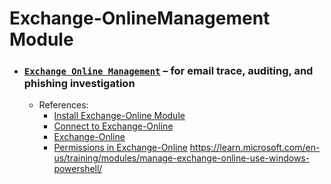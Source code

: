 # Exchange-OnlineManagement Module
- ### [`Exchange Online Management`](./ExchangeOnlineManagement) – for email trace, auditing, and phishing investigation
    - References:
        - [Install Exchange-Online Module](https://www.powershellgallery.com/packages/ExchangeOnlineManagement/3.7.2)
        - [Connect to Exchange-Online](https://learn.microsoft.com/en-us/powershell/exchange/connect-to-exchange-online-powershell?view=exchange-ps)
        - [Exchange-Online](https://learn.microsoft.com/en-us/powershell/exchange/exchange-online-powershell-v2?view=exchange-ps)
        - [Permissions in Exchange-Online](https://learn.microsoft.com/en-us/exchange/permissions-exo/permissions-exo)
https://learn.microsoft.com/en-us/training/modules/manage-exchange-online-use-windows-powershell/
